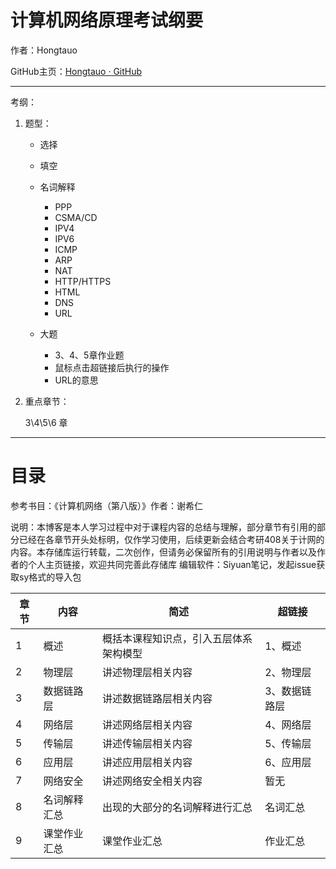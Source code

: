 # 计算机网络原理考试纲要

作者：Hongtauo

GitHub主页：[Hongtauo · GitHub](https://github.com/Hongtauo)

---

考纲：

1. 题型：

    * 选择
    * 填空
    * 名词解释

      * PPP
      * CSMA/CD
      * IPV4
      * IPV6
      * ICMP
      * ARP
      * NAT
      * HTTP/HTTPS
      * HTML
      * DNS
      * URL
    * 大题

      * 3、4、5章作业题
      * 鼠标点击超链接后执行的操作
      * URL的意思
2. 重点章节：

    3\4\5\6 章

---

# 目录

参考书目：《计算机网络（第八版）》作者：谢希仁

说明：本博客是本人学习过程中对于课程内容的总结与理解，部分章节有引用的部分已经在各章节开头处标明，仅作学习使用，后续更新会结合考研408关于计网的内容。本存储库运行转载，二次创作，但请务必保留所有的引用说明与作者以及作者的个人主页链接，欢迎共同完善此存储库
编辑软件：Siyuan笔记，发起issue获取sy格式的导入包
‍

|章节|内容|简述|超链接|
| ------| --------------| ----------------------------------------| ---------------|
|1|概述|概括本课程知识点，引入五层体系架构模型|1、概述|
|2|物理层|讲述物理层相关内容|2、物理层|
|3|数据链路层|讲述数据链路层相关内容|3、数据链路层|
|4|网络层|讲述网络层相关内容|4、网络层|
|5|传输层|讲述传输层相关内容|5、传输层|
|6|应用层|讲述应用层相关内容|6、应用层|
|7|网络安全|讲述网络安全相关内容|暂无|
|8|名词解释汇总|出现的大部分的名词解释进行汇总|名词汇总|
|9|课堂作业汇总|课堂作业汇总|作业汇总|

‍
